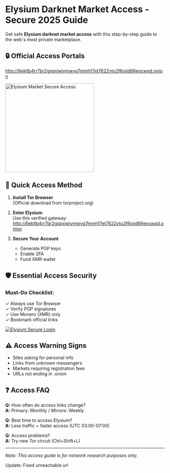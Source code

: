 # Elysium Darknet Market Access - Secure 2025 Guide

Get safe **Elysium darknet market access** with this step-by-step guide to the web's most private marketplace.

## 🔒 Official Access Portals

http://6ekltb4rr7br2gjqixjwiymwvg7mmhf7et7622vto2f6oijd66encwqd.onion

[<img src="/sources/access-now.png" width="280" alt="Elysium Market Secure Access">](http://6ekltb4rr7br2gjqixjwiymwvg7mmhf7et7622vto2f6oijd66encwqd.onion)

## 🚀 Quick Access Method

1. **Install Tor Browser**  
   (Official download from torproject.org)

2. **Enter Elysium**  
   Use this verified gateway:  
   http://6ekltb4rr7br2gjqixjwiymwvg7mmhf7et7622vto2f6oijd66encwqd.onion

3. **Secure Your Account**  
   - Generate PGP keys  
   - Enable 2FA  
   - Fund XMR wallet

## 🛡️ Essential Access Security

### Must-Do Checklist:
✓ Always use Tor Browser  
✓ Verify PGP signatures  
✓ Use Monero (XMR) only  
✓ Bookmark official links

<a href="http://6ekltb4rr7br2gjqixjwiymwvg7mmhf7et7622vto2f6oijd66encwqd.onion"><img src="/sources/secure-login.png" alt="Elysium Secure Login" style="max-width: 100%;"></a>

## ⚠️ Access Warning Signs

- Sites asking for personal info  
- Links from unknown messengers  
- Markets requiring registration fees  
- URLs not ending in .onion

## ❓ Access FAQ

**Q:** How often do access links change?  
**A:** Primary: Monthly / Mirrors: Weekly

**Q:** Best time to access Elysium?  
**A:** Less traffic = faster access (UTC 03:00-07:00)

**Q:** Access problems?  
**A:** Try new Tor circuit (Ctrl+Shift+L)

---

*Note: This access guide is for network research purposes only.*





















Update: Fixed unreachable url